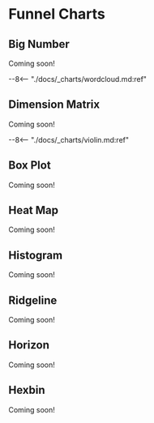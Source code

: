 # Funnel Charts

<!-- --8<-- "./docs/_charts/big_number.md:ref" -->
## Big Number
Coming soon!

--8<-- "./docs/_charts/wordcloud.md:ref"

<!-- --8<-- "./docs/_charts/dimension_matrix.md:ref" -->
## Dimension Matrix
Coming soon!

--8<-- "./docs/_charts/violin.md:ref"

<!-- --8<-- "./docs/_charts/box_plot.md:ref" -->
## Box Plot
Coming soon!

<!-- --8<-- "./docs/_charts/heat_map.md:ref" -->
## Heat Map
Coming soon!

<!-- --8<-- "./docs/_charts/histogram.md:ref" -->
## Histogram
Coming soon!

<!-- --8<-- "./docs/_charts/ridgeline.md:ref" -->
## Ridgeline
Coming soon!

<!-- --8<-- "./docs/_charts/horizon.md:ref" -->
## Horizon
Coming soon!

<!-- --8<-- "./docs/_charts/hexbin.md:ref" -->
## Hexbin
Coming soon!